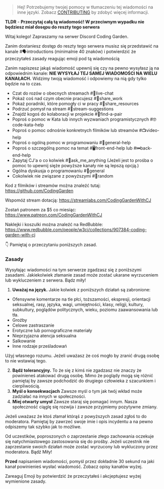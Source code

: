 >Hej! Potrzebujemy twojej pomocy w tłumaczeniu tej wiadomości na inne języki. Zobacz [CONTRIBUTING](./CONTRIBUTING.md) by zdobyć więcej informacji.

**TLDR** - **Przeczytaj całą tą wiadomość! W przeciwnym wypadku nie będziesz miał dosępu do reszty tego serwera**

Witaj kolego! Zapraszamy na serwer Discord Coding Garden.

Zanim dostaniesz dostęp do reszty tego serwera musisz się przedstawić na kanale #🗣introductions (minimalnie 40 znaków) i potwierdzić że przeczytałeś zasady reagując emoji pod tą wiadomością

Zanim napiszesz jakąś wiadomość upewnij się czy na pewno wysyłasz ją na odpowiednim kanale:
**NIE WYSYŁAJ TEJ SAMEJ WIADOMOŚCI NA WIELU KANAŁACH.** Widzimy twoją wiadomość i odpowiemy na nią gdy tylko będzie na to czas.

* Czat do rozów o obecnych streamach #🔴live-chat 
* Pokaż coś nad czym obecnie pracujesz #🎨share_work 
* Pokaż poradniki, które pomogły ci w pracy #📖share_resources 
* Podrzuć pomysł na stream #💭stream-suggestions 
* Znajdź kogoś do kolaboracji w projekcie #👫find-a-pair 
* Poproś o pomoc w Kata lub innych wyzwaniach programistycznych #🤓code-kata-help 
* Poproś o pomoc odnośnie konkretnych filmików lub streamów #📺video-help 
* Poproś o ogólną pomoc w programowaniu #🌈general-help 
* Poproś o szczególną pomoc na temat #🖥front-end-help lub #⏮back-end-help 
* Zapytaj CJ'a o co kolwiek #🤔ask_me_anything (Jeżeli jest to prośba o pomoc to upewnij sięże powyższe kanały nie są lepszą opcją.)
* Ogólna dyskusja o programowaniu #💬general  
* Cokolwiek nie związane z powyższymi #🎲random 

Kod z filmików i streamów można znaleźć tutaj: <https://github.com/CodingGarden>

Wspomóż stream dotacją: <https://streamlabs.com/CodingGardenWithCJ>

Zostań patronem za $5 co miesiąc: <https://www.patreon.com/CodingGardenWithCJ>

Naklejki i koszulki można znaleźć na RedBubble: <https://www.redbubble.com/people/w3cj/collections/907384-coding-garden-with-cj>

👇 Pamiętaj o przeczytaniu poniższych zasad.

### **Zasady**

Wysyłając wiadomości na tym serwerze zgadzasz się z poniższymi zasadami. Jakiekolwiek złamanie zasad może zostać ukarane wyrzuceniem lub wykluczeniem z serwera. Bądz miły!

1. **Uważaj na język.** Jakie kolwiek z poniższych działań są zabronione: 
  * Ofensywne komentarze na tle płci, toższamości, ekspresji, orientacji seksualnej, rasy, języka, wagi, umiejętności, klasy, religji, kultury, subkultury, poglądów politycznych, wieku, poziomu zaawansowania lub tła.
  * Groźby
  * Celowe zastraszanie
  * Erotyczne lub pornograficzne materiały
  * Nieprzyjazna atencja seksualna
  * Salkowanie
  * Inne rodzaje prześladowań

  Użyj własnego rozumu. Jeżeli uważasz że coś mogło by zranić drugą osobę to nie wstawiaj tego.

2. **Bądź tolerancyjny.** To że się z kimś nie zgadzasz nie znaczy że powinieneś atakować drugą osobę. Mimo że poglądy mogą się różnić pamiętaj by zawsze podchodzić do drugiego człowieka z szacunkiem i cierpliwością.
3. **Myśl o konsekwacjach** Zawsze myśl o tym jak twój wkład może zadziałać na innych w społeczności.
4. **Miej otwarty umysł** Zawsze staraj się pomagać innym. Nasza społeczność ciąglę się rozwija i zawsze przyjmiemy pozytywne zmiany.

Jeżeli uważasz że ktoś złamał którąś z powyższych zasad zgłoś to do moderatora. Pamiętaj by zawrzeć swoje imie i opis incydentu a na pewno odpiszemy tak szybko jak to możliwe.

Od uczestików, poproszonych o zaprzestanie złego zachowania oczekuje się natychmiastowego zastosowania się do prośby. Jeżeli uczestnik nie zaprzestanie swoich działań może zostać wyrzucony lub wykluczony przez moderatora. Bądź Miły! 

**Przed** napisaniem wiadomości, pomyśl przez dokładnie 30 sekund na jaki kanał powinienieś wysłać wiadomość. Zobacz opisy kanałów wyżej.

Zareaguj Emoji by potwierdzić że przeczytałeś i akcjeptujesz wyżej wymienione zasady.